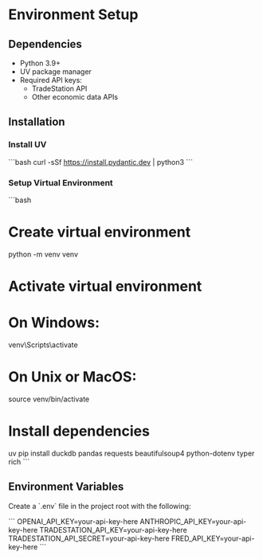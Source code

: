 # Environment Setup

## Dependencies
- Python 3.9+
- UV package manager
- Required API keys:
  - TradeStation API
  - Other economic data APIs

## Installation

### Install UV
\`\`\`bash
curl -sSf https://install.pydantic.dev | python3
\`\`\`

### Setup Virtual Environment
\`\`\`bash
# Create virtual environment
python -m venv venv

# Activate virtual environment
# On Windows:
venv\\Scripts\\activate
# On Unix or MacOS:
source venv/bin/activate

# Install dependencies
uv pip install duckdb pandas requests beautifulsoup4 python-dotenv typer rich
\`\`\`

## Environment Variables
Create a \`.env\` file in the project root with the following:

\`\`\`
OPENAI_API_KEY=your-api-key-here
ANTHROPIC_API_KEY=your-api-key-here
TRADESTATION_API_KEY=your-api-key-here
TRADESTATION_API_SECRET=your-api-key-here
FRED_API_KEY=your-api-key-here
\`\`\`